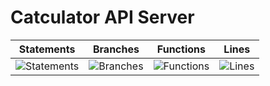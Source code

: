 # Catculator API Server

| Statements                  | Branches                | Functions                 | Lines             |
| --------------------------- | ----------------------- | ------------------------- | ----------------- |
| ![Statements](https://img.shields.io/badge/statements-87.44%25-yellow.svg?style=flat&logo=jest) | ![Branches](https://img.shields.io/badge/branches-58.33%25-red.svg?style=flat&logo=jest) | ![Functions](https://img.shields.io/badge/functions-65.21%25-red.svg?style=flat&logo=jest) | ![Lines](https://img.shields.io/badge/lines-88.37%25-yellow.svg?style=flat&logo=jest) |
